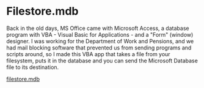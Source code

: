 # Filestore.mdb

Back in the old days, MS Office came with Microsoft Access, a database program
with VBA - Visual Basic for Applications - and a "Form" (window) designer.
I was working for the Department of Work and Pensions, and we had mail blocking
software that prevented us from sending programs and scripts around, so I made
this VBA app that takes a file from your filesystem, puts it in the database
and you can send the Microsoft Database file to its destination.

[filestore.mdb](filestore.zip)
